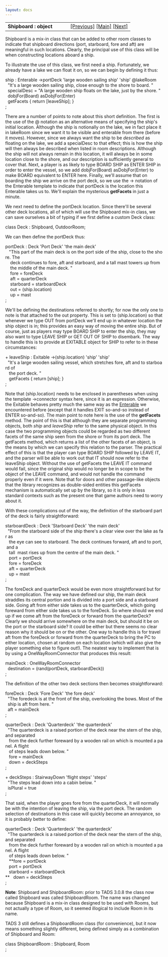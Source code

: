 ```yaml
---
layout: docs
---
```

<table width="100%" data-border="0" data-cellspacing="0"
data-cellpadding="3" data-bgcolor="#C0C0C0">
<colgroup>
<col style="width: 50%" />
<col style="width: 50%" />
</colgroup>
<tbody>
<tr>
<td style="text-align: left;"><strong>Shipboard : object<br />
</strong></td>
<td style="text-align: right;"><a href="pathpassage.html">[Previous]</a>
<a href="generalintroduction.html">[Main]</a> <a
href="floorlessroom.html">[Next]</a></td>
</tr>
</tbody>
</table>

  
Shipboard is a mix-in class that can be added to other room classes to
indicate that shipboard directions (port, starboard, fore and aft) are
meaningful in such locations. Clearly, the principal use of this class
will be when constructing locations aboard a ship.  
  
To illustrate the use of this class, we first need a ship. Fortunately,
we already have a lake we can float it on, so we can begin by defining
it thus:  
  
ship : Enterable -\>portDeck 'large wooden sailing ship' 'ship' @lakeRoom  
  "It's a large wooden sailing ship, close enough to the shore to board. "  
  specialDesc = "A large wooden ship floats on the lake, just by the shore. "  
  dobjFor(Board) asDobjFor(Enter)    
  getFacets { return \[leaveShip\]; }  
;  
  
There are a number of points to note about this short definition. The
first is the use of the @ notation as an alternative means of specifying
the ship's initial location. Although the ship is notionally on the
lake, we in fact place it in lakeRoom since we want it to be visible and
enterable from there (before it moves). However, since we always want
the ship to be *described* as floating on the lake, we add a specialDesc
to that effect; this is how the ship will then always be described when
listed in room descriptions. Although the ship will not always remain in
*this* location, it will always be in some location close to the shore,
and our description is sufficiently general to cover that. Next, a
player is as likely to type BOARD SHIP as ENTER SHIP in order to enter
the vessel, so we add dobjFor(Board) asDobjFor(Enter) to make BOARD
equivalent to ENTER here. Finally, we'll assume that on boarding the
ship we arrive on the port deck, so we use the -\> notation of the
Enterable template to indicate that portDeck is the location this
Enterable takes us to. We'll explain the mysterious **getFacets** in
just a minute.  
  
We next need to define the portDeck location. Since there'll be several
other deck locations, all of which will use the Shipboard mix-in class,
we can save ourselves a bit of typing if we first define a custom Deck
class:  
  
class Deck : Shipboard, OutdoorRoom;  
  
We can then define the portDeck thus:  
  
portDeck : Deck 'Port Deck' 'the main deck'  
   "This part of the main deck is on the port side of the ship, close to the shore. The  
    deck continues to fore, aft and starboard, and a tall mast towers up from  
    the middle of the main deck. "  
    fore = foreDeck  
    aft = quarterDeck  
    starboard = starboardDeck  
    out = (ship.location)  
    up = mast  
;  
  
<span id="leaveship">We'll be defining the destinations referred to
shortly; for now the only one to note is that attached to the out
property. This is set to (ship.location) so that whenever we type OUT
from portDeck we'll end up in whatever location the ship object is in;
this provides an easy way of moving the entire ship. But of course, just
as players may type BOARD SHIP to enter the ship, they may also want to
type LEAVE SHIP or GET OUT OF SHIP to disembark. The way to handle this
is to provide at EXITABLE object for SHIP to refer to in these
circumstances:  
  
+ leaveShip : Exitable -\>(ship.location) 'ship' 'ship'  
  "It's a large wooden sailing vessel, which stretches fore, aft and to starboard of  
   the port deck. "  
   getFacets { return \[ship\]; }  
;  
  
Note that (ship.location) needs to be enclosed in parentheses when using
the template -\>connector syntax here, since it is an expression.
Otherwise, the Exitable behaves pretty much the same way as the</span>
[Enterable](enterable.html) we encountered before (except that it handles
EXIT so-and-so instead of ENTER so-and-so). The main point to note here
is the use of the **getFacets** method. The point of this is that
although they are separate programming objects, both *ship* and
*leaveShip* refer to the same physical object. In this case the two
programming objects could be regarded as two different facets of the
same ship seen from the shore or from its port deck. The getFacets
method, which returns a list of the other facets of an object, is the
means by which we can specify this relation to the parser. The practical
effect of this is that the player can type BOARD SHIP followed by LEAVE
IT, and the parser will be able to work out that IT should now refer to
the leaveShip object. Without the use of getFacets the LEAVE IT command
would fail, since the original ship would no longer be in scope to be
the object of the LEAVE command, and would not handle the command
properly even if it were. Note that for doors and other passage-like
objects that the library recognizes as double-sided entities this
getFacets mechanism is automatically set up by the library, so it is
only in less standard contexts such as the present one that game authors
need to worry about it.  
  
With these complications out of the way, the definition of the starboard
part of the deck is fairly straightforward:  
  
starboardDeck : Deck 'Starboard Deck' 'the main deck'  
  "From the starboard side of the ship there's a clear view over the lake as far as  
   the eye can see to starboard. The deck continues forward, aft and to port, and a   
   tall  mast rises up from the centre of the main deck. "  
   port = portDeck  
   fore = foreDeck  
   aft = quarterDeck  
   up = mast  
;  
  
The foreDeck and quarterDeck would be even more straightforward but for
one complication. The way we have defined our ship, the main deck
straddles its central portion and is divided into a port side and a
starboard side. Going aft from either side takes us to the quarterDeck,
which going foreward from either side takes us to the foreDeck. So where
should we end up if we come aft from the foreDeck or forward from the
quarterDeck? Clearly we should arrive somewhere on the main deck, but
should it be on the port or the starboard side? It could be either but
there seems no clear reason why it should be on or the other. One way to
handle this is for travel aft from the foreDeck or forward from the
quarterDeck to bring the PC to either location, chosen at random on each
location (which will also give the player something else to figure
out!). The neatest way to implement that is by using a
OneWayRoomConnector that produces this result:  
  
mainDeck : OneWayRoomConnector  
  destination = (rand(portDeck, starboardDeck))  
;  
  
  
The definition of the other two deck sections then becomes
straightforward:  
  
foreDeck : Deck 'Fore Deck' 'the fore deck'  
  "The foredeck is at the front of the ship, overlooking the bows. Most of the  
  ship is aft from here. "  
  aft = mainDeck  
;  
  
quarterDeck : Deck 'Quarterdeck' 'the quarterdeck'  
  "The quarterdeck is a raised portion of the deck near the stern of the ship, and separated  
   from the deck further foreward by a wooden rail on which is mounted a panel. A flight  
   of steps leads down below. "  
   fore = mainDeck  
   down = deckSteps  
;  
  
+ deckSteps : StairwayDown 'flight steps' 'steps'  
  "The steps lead down into a cabin below. "  
  isPlural = true  
;  
  
That said, when the player goes fore from the quarterDeck, it will
normally be with the intention of leaving the ship, via the port deck.
The random selection of destinations in this case will quickly become an
annoyance, so it is probably better to define:  
  
quarterDeck : Deck 'Quarterdeck' 'the quarterdeck'  
  "The quarterdeck is a raised portion of the deck near the stern of the ship, and separated  
   from the deck further foreward by a wooden rail on which is mounted a panel. A flight  
   of steps leads down below. "  
   **fore = portDeck  
   port = portDeck  
   starboard = starboardDeck  
**   down = deckSteps  
;  
  
**Note**: Shipboard and ShipboardRoom: prior to TADS 3.0.8 the class now
called Shipboard was called ShipboardRoom. The name was changed because
Shipboard is a mix-in class designed to be used with Rooms, but not
actually a type of Room, so it seemed illogical to include Room in its
name.  
  
TADS 3 still defines a ShipboardRoom class (for convenience), but it now
means something slightly different, being defined simply as a
combination of Shipboard and Room:  
  
class ShipboardRoom : Shipboard, Room  
;  
  
  
